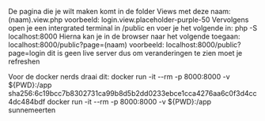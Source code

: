 De pagina die je wilt maken komt in de folder Views met deze naam: (naam).view.php voorbeeld: login.view.placeholder-purple-50
Vervolgens open je een intergrated terminal in /public en voer je het volgende in: php -S localhost:8000
Hierna kan je in de browser naar het volgende toegaan: localhost:8000/public?page=(naam) voorbeeld: localhost:8000/public?page=login
dit is geen live server dus om veranderingen te zien moet je refreshen



Voor de docker nerds draai dit: 
docker run -it --rm -p 8000:8000 -v ${PWD}:/app sha256:6c19bcc7b8302731ca99b8d5b2dd0233ebce1cca4276aa6c0f3d4cc4dc484bdf
docker run -it --rm -p 8000:8000 -v ${PWD}:/app sunnemeerten